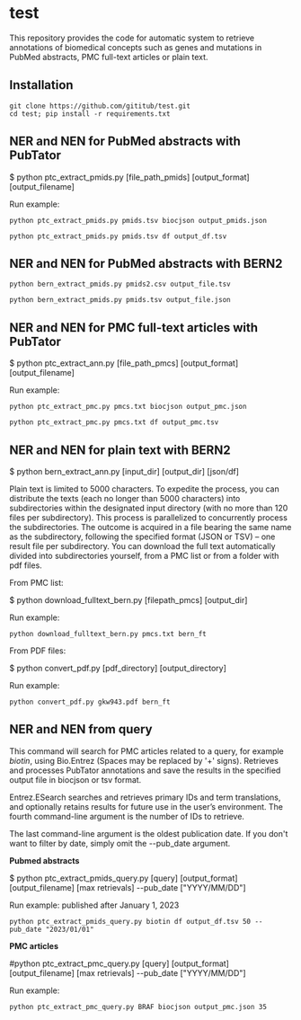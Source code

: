 # test
This repository provides the code for automatic system to retrieve annotations of biomedical concepts such as genes and mutations in PubMed abstracts, PMC full-text articles or plain text.


## Installation

```
git clone https://github.com/gititub/test.git
cd test; pip install -r requirements.txt
```

## NER and NEN for PubMed abstracts with PubTator

$ python ptc_extract_pmids.py [file_path_pmids] [output_format] [output_filename]

Run example: 
```
python ptc_extract_pmids.py pmids.tsv biocjson output_pmids.json
```
```
python ptc_extract_pmids.py pmids.tsv df output_df.tsv
```
## NER and NEN for PubMed abstracts with BERN2

```
python bern_extract_pmids.py pmids2.csv output_file.tsv
```
```
python bern_extract_pmids.py pmids.tsv output_file.json
```
## NER and NEN for PMC full-text articles with PubTator

$ python ptc_extract_ann.py [file_path_pmcs] [output_format] [output_filename]

Run example:
```
python ptc_extract_pmc.py pmcs.txt biocjson output_pmc.json
```
```
python ptc_extract_pmc.py pmcs.txt df output_pmc.tsv
```

## NER and NEN for plain text with BERN2

$ python bern_extract_ann.py [input_dir] [output_dir] [json/df]

Plain text is limited to 5000 characters. To expedite the process, you can distribute the texts (each no longer than 5000 characters) into subdirectories within the designated input directory (with no more than 120 files per subdirectory). This process is parallelized to concurrently process the subdirectories. The outcome is acquired in a file bearing the same name as the subdirectory, following the specified format (JSON or TSV) – one result file per subdirectory. You can download the full text automatically divided into subdirectories yourself, from a PMC list or from a folder with pdf files.

From PMC list:

$ python download_fulltext_bern.py [filepath_pmcs] [output_dir]

Run example: 
```
python download_fulltext_bern.py pmcs.txt bern_ft
```
From PDF files:

$ python convert_pdf.py [pdf_directory] [output_directory]

Run example: 
```
python convert_pdf.py gkw943.pdf bern_ft
```

## NER and NEN from query

This command will search for PMC articles related to a query, for example *biotin*, using Bio.Entrez (Spaces may be replaced by '+' signs). Retrieves and processes PubTator annotations and save the results in the specified output file in biocjson or tsv format.

Entrez.ESearch searches and retrieves primary IDs and term translations, and optionally retains results for future use in the user’s environment. The fourth command-line argument is the number of IDs to retrieve.

The last command-line argument is the oldest publication date. If you don't want to filter by date, simply omit the --pub_date argument.

**Pubmed abstracts**

$ python ptc_extract_pmids_query.py [query] [output_format] [output_filename] [max retrievals] --pub_date ["YYYY/MM/DD"]

Run example: published after January 1, 2023
```
python ptc_extract_pmids_query.py biotin df output_df.tsv 50 --pub_date "2023/01/01"
```

**PMC articles**

#python ptc_extract_pmc_query.py [query] [output_format] [output_filename] [max retrievals] --pub_date ["YYYY/MM/DD"]

Run example: 
```
python ptc_extract_pmc_query.py BRAF biocjson output_pmc.json 35
```
